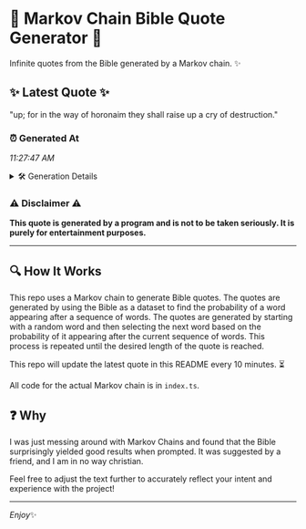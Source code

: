 # 📖 Markov Chain Bible Quote Generator 📖

Infinite quotes from the Bible generated by a Markov chain. ✨

## ✨ Latest Quote ✨
"up; for in the way of horonaim they shall raise up a cry of destruction."

### ⏰ Generated At
*11:27:47 AM*

<details>
    <summary>🛠️ Generation Details</summary>
    <p>
        <strong>🌱 Seed:</strong> up;<br>
        <strong>🔄 Iterations:</strong> 14<br>
        <strong>📜 Context History:</strong><br>[ up; ]: for<br>[ up;, for ]: in<br>[ up;, for, in ]: the<br>[ up;, for, in, the ]: way<br>[ up;, for, in, the, way ]: of<br>[ up;, for, in, the, way, of ]: horonaim<br>[ for, in, the, way, of, horonaim ]: they<br>[ in, the, way, of, horonaim, they ]: shall<br>[ the, way, of, horonaim, they, shall ]: raise<br>[ way, of, horonaim, they, shall, raise ]: up<br>[ of, horonaim, they, shall, raise, up ]: a<br>[ horonaim, they, shall, raise, up, a ]: cry<br>[ they, shall, raise, up, a, cry ]: of<br>[ shall, raise, up, a, cry, of ]: destruction.<br>
    </p>
</details>

### ⚠️ Disclaimer ⚠️
**This quote is generated by a program and is not to be taken seriously. It is purely for entertainment purposes.**

---

## 🔍 How It Works

This repo uses a Markov chain to generate Bible quotes. The quotes are generated by using the Bible as a dataset to find the probability of a word appearing after a sequence of words. The quotes are generated by starting with a random word and then selecting the next word based on the probability of it appearing after the current sequence of words. This process is repeated until the desired length of the quote is reached.

This repo will update the latest quote in this README every 10 minutes. ⏳

All code for the actual Markov chain is in `index.ts`.

## ❓ Why

I was just messing around with Markov Chains and found that the Bible surprisingly yielded good results when prompted. 
It was suggested by a friend, and I am in no way christian.

Feel free to adjust the text further to accurately reflect your intent and experience with the project!

---

*Enjoy*✨
